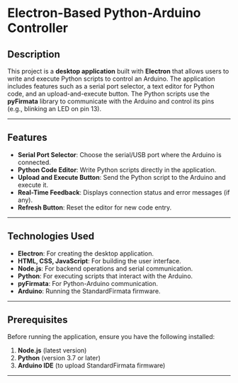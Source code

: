 # Electron-Based Python-Arduino Controller

## Description

This project is a **desktop application** built with **Electron** that allows users to write and execute Python scripts to control an Arduino. The application includes features such as a serial port selector, a text editor for Python code, and an upload-and-execute button. The Python scripts use the **pyFirmata** library to communicate with the Arduino and control its pins (e.g., blinking an LED on pin 13).

---

## Features

- **Serial Port Selector**: Choose the serial/USB port where the Arduino is connected.
- **Python Code Editor**: Write Python scripts directly in the application.
- **Upload and Execute Button**: Send the Python script to the Arduino and execute it.
- **Real-Time Feedback**: Displays connection status and error messages (if any).
- **Refresh Button**: Reset the editor for new code entry.

---

## Technologies Used

- **Electron**: For creating the desktop application.
- **HTML, CSS, JavaScript**: For building the user interface.
- **Node.js**: For backend operations and serial communication.
- **Python**: For executing scripts that interact with the Arduino.
- **pyFirmata**: For Python-Arduino communication.
- **Arduino**: Running the StandardFirmata firmware.

---

## Prerequisites

Before running the application, ensure you have the following installed:

1. **Node.js** (latest version)
2. **Python** (version 3.7 or later)
3. **Arduino IDE** (to upload StandardFirmata firmware)

---

